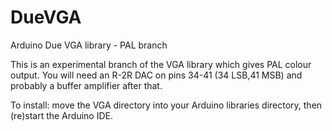 DueVGA
======

Arduino Due VGA library - PAL branch

This is an experimental branch of the VGA library which gives PAL colour output.
You will need an R-2R DAC on pins 34-41 (34 LSB,41 MSB) and probably a buffer
amplifier after that.

To install: move the VGA directory into your Arduino libraries directory, then (re)start the Arduino IDE.
